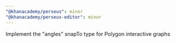 ```yaml
---
"@khanacademy/perseus": minor
"@khanacademy/perseus-editor": minor
---
```


Implement the "angles" snapTo type for Polygon interactive graphs
